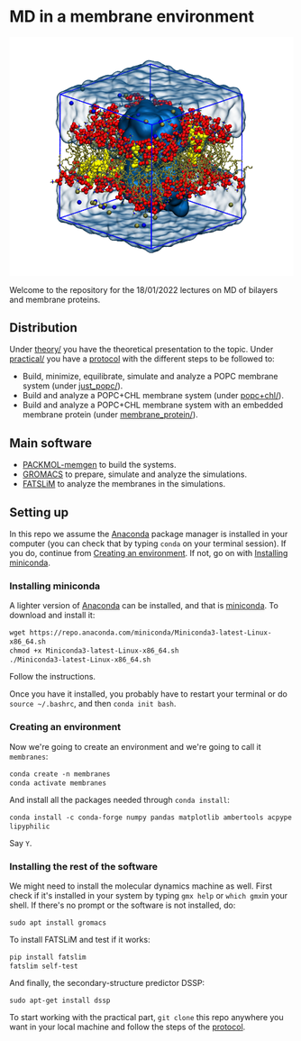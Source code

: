 # MD in a membrane environment

![](practical/files/images/box+water.png)

Welcome to the repository for the 18/01/2022 lectures on MD of bilayers and membrane proteins.

## Distribution

Under [theory/](theory/) you have the theoretical presentation to the topic. Under [practical/](practical/) you have a [protocol](practical/README.md) with the different steps to be followed to:
- Build, minimize, equilibrate, simulate and analyze a POPC membrane system (under [just_popc/](practical/just_popc)).
- Build and analyze a POPC+CHL membrane system (under [popc+chl/](practical/popc+chl)).
- Build and analyze a POPC+CHL membrane system with an embedded membrane protein (under [membrane_protein/](practical/membrane_protein)).

## Main software

- [PACKMOL-memgen](https://pubs.acs.org/doi/10.1021/acs.jcim.9b00269) to build the systems.
- [GROMACS](https://manual.gromacs.org/) to prepare, simulate and analyze the simulations.
- [FATSLiM](http://fatslim.github.io/) to analyze the membranes in the simulations.

## Setting up

In this repo we assume the [Anaconda](https://www.anaconda.com/) package manager is installed in your computer (you can check that by typing `conda` on your terminal session). If you do, continue from [Creating an environment](./README.md#creating-an-environment). If not, go on with [Installing miniconda](./README.md#installing-miniconda).

### Installing miniconda

A lighter version of [Anaconda](https://www.anaconda.com/) can be installed, and that is [miniconda](https://docs.conda.io/en/latest/miniconda.html). To download and install it:

```
wget https://repo.anaconda.com/miniconda/Miniconda3-latest-Linux-x86_64.sh
chmod +x Miniconda3-latest-Linux-x86_64.sh
./Miniconda3-latest-Linux-x86_64.sh
```

Follow the instructions.

Once you have it installed, you probably have to restart your terminal or do `source ~/.bashrc`, and then `conda init bash`.

### Creating an environment

Now we're going to create an environment and we're going to call it `membranes`:

```
conda create -n membranes
conda activate membranes
```

And install all the packages needed through `conda install`:

```
conda install -c conda-forge numpy pandas matplotlib ambertools acpype lipyphilic
```

Say `Y`.

### Installing the rest of the software

We might need to install the molecular dynamics machine as well. First check if it's installed in your system by typing `gmx help` or `which gmx`in your shell. If there's no prompt or the software is not installed, do:

```
sudo apt install gromacs
```

To install FATSLiM and test if it works:

```
pip install fatslim
fatslim self-test
```

And finally, the secondary-structure predictor DSSP:

```
sudo apt-get install dssp
```

To start working with the practical part, `git clone` this repo anywhere you want in your local machine and follow the steps of the [protocol](practical/README.md).